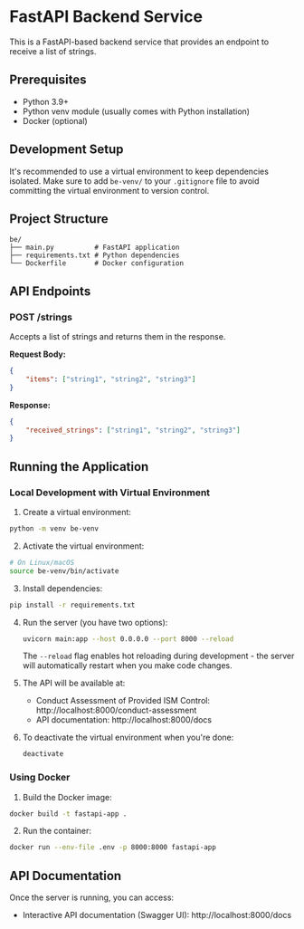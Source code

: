 # FastAPI Backend Service

This is a FastAPI-based backend service that provides an endpoint to receive a list of strings.

## Prerequisites

- Python 3.9+
- Python venv module (usually comes with Python installation)
- Docker (optional)

## Development Setup

It's recommended to use a virtual environment to keep dependencies isolated. Make sure to add `be-venv/` to your `.gitignore` file to avoid committing the virtual environment to version control.

## Project Structure

```
be/
├── main.py          # FastAPI application
├── requirements.txt # Python dependencies
└── Dockerfile       # Docker configuration
```

## API Endpoints

### POST /strings

Accepts a list of strings and returns them in the response.

**Request Body:**
```json
{
    "items": ["string1", "string2", "string3"]
}
```

**Response:**
```json
{
    "received_strings": ["string1", "string2", "string3"]
}
```

## Running the Application

### Local Development with Virtual Environment

1. Create a virtual environment:
```bash
python -m venv be-venv
```

2. Activate the virtual environment:
```bash
# On Linux/macOS
source be-venv/bin/activate
```

3. Install dependencies:
```bash
pip install -r requirements.txt
```

4. Run the server (you have two options):

   ```bash
   uvicorn main:app --host 0.0.0.0 --port 8000 --reload
   ```
   The `--reload` flag enables hot reloading during development - the server will automatically restart when you make code changes.

5. The API will be available at:
   - Conduct Assessment of Provided ISM Control: http://localhost:8000/conduct-assessment
   - API documentation: http://localhost:8000/docs

6. To deactivate the virtual environment when you're done:
   ```bash
   deactivate
   ```

### Using Docker

1. Build the Docker image:
```bash
docker build -t fastapi-app .
```

2. Run the container:
```bash
docker run --env-file .env -p 8000:8000 fastapi-app
```

## API Documentation

Once the server is running, you can access:
- Interactive API documentation (Swagger UI): http://localhost:8000/docs

